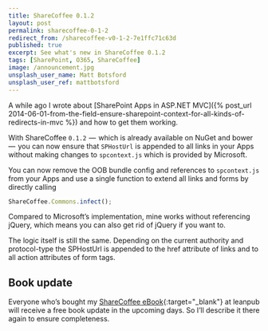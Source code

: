 ```yaml
---
title: ShareCoffee 0.1.2
layout: post
permalink: sharecoffee-0-1-2
redirect_from: /sharecoffee-v0-1-2-7e1ffc71c63d
published: true
excerpt: See what's new in ShareCoffee 0.1.2
tags: [SharePoint, O365, ShareCoffee]
image: /announcement.jpg
unsplash_user_name: Matt Botsford
unsplash_user_ref: mattbotsford
---
```


A while ago I wrote about [SharePoint Apps in ASP.NET MVC]({% post_url 2014-06-01-from-the-field-ensure-sharepoint-context-for-all-kinds-of-redirects-in-mvc %}) and how to get them working.

With ShareCoffee `0.1.2`  —  which is already available on NuGet and bower  —  you can now ensure that `SPHostUrl` is appended to all links in your Apps without making changes to `spcontext.js` which is provided by Microsoft.

You can now remove the OOB bundle config and references to `spcontext.js` from your Apps and use a single function to extend all links and forms by directly calling

```javascript
ShareCoffee.Commons.infect();

```

Compared to Microsoft’s implementation, mine works without referencing jQuery, which means you can also get rid of jQuery if you want to.

The logic itself is still the same. Depending on the current authority and protocol-type the SPHostUrl is appended to the href attribute of links and to all action attributes of form tags.

## Book update

Everyone who’s bought my [ShareCoffee eBook](https://leanpub.com/buildingsharepointappsswithsharecoffee){:target="_blank"} at leanpub will receive a free book update in the upcoming days. So I’ll describe it there again to ensure completeness.


